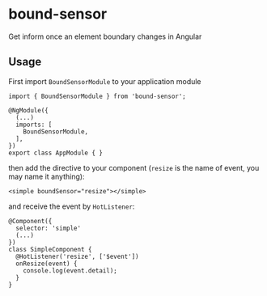 # bound-sensor
Get inform once an element boundary changes in Angular

## Usage
First import `BoundSensorModule` to your application module
```
import { BoundSensorModule } from 'bound-sensor';

@NgModule({
  (...)
  imports: [
    BoundSensorModule,
  ],
})
export class AppModule { }
```
then add the directive to your component (`resize` is the name of event, you may name it anything):
```
<simple boundSensor="resize"></simple>
```
and receive the event by `HotListener`:
```
@Component({
  selector: 'simple'
  (...)
})
class SimpleComponent {
  @HotListener('resize', ['$event'])
  onResize(event) {
    console.log(event.detail);
  }
}
```
